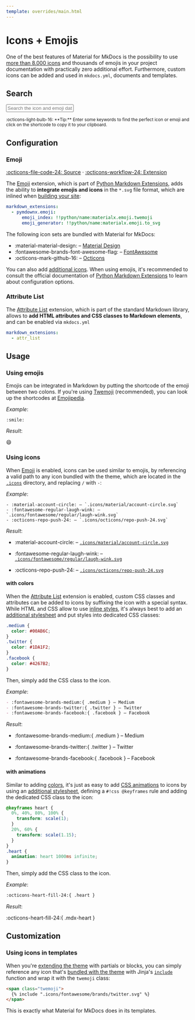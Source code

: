 ```yaml
---
template: overrides/main.html
---
```


# Icons + Emojis

One of the best features of Material for MkDocs is the possibility to use [more
than 8.000 icons][1] and thousands of emojis in your project documentation
with practically zero additional effort. Furthermore, custom icons can be added
and used in `mkdocs.yml`, documents and templates.

## Search

<div class="mdx-iconsearch" data-mdx-component="iconsearch">
  <input
    class="md-input md-input--stretch mdx-iconsearch__input"
    placeholder="Search the icon and emoji database"
    data-mdx-component="iconsearch-query"
  />
  <div class="mdx-iconsearch-result" data-mdx-component="iconsearch-result">
    <div class="mdx-iconsearch-result__meta"></div>
    <ol class="mdx-iconsearch-result__list"></ol>
  </div>
</div>
<small>
  :octicons-light-bulb-16:
  **Tip:** Enter some keywords to find the perfect icon or emoji and click on
  the shortcode to copy it to your clipboard.
</small>

## Configuration

### Emoji

[:octicons-file-code-24: Source][2] · [:octicons-workflow-24: Extension][3]

The [Emoji][3] extension, which is part of [Python Markdown Extensions][4],
adds the ability to __integrate emojis and icons__ in the `*.svg` file format,
which are inlined when [building your site][5]:

``` yaml
markdown_extensions:
  - pymdownx.emoji:
      emoji_index: !!python/name:materialx.emoji.twemoji
      emoji_generator: !!python/name:materialx.emoji.to_svg
```

The following icon sets are bundled with Material for MkDocs:

- :material-material-design: – [Material Design][6]
- :fontawesome-brands-font-awesome-flag: – [FontAwesome][7]
- :octicons-mark-github-16: – [Octicons][8]

You can also add [additional icons][9]. When using emojis, it's recommended to
consult the official documentation of [Python Markdown Extensions][3] to learn
about configuration options.

  [1]: icons-emojis.md#search
  [2]: https://github.com/squidfunk/mkdocs-material/blob/master/src/assets/stylesheets/main/extensions/pymdownx/_emoji.scss
  [3]: https://facelessuser.github.io/pymdown-extensions/extensions/emoji/
  [4]: https://facelessuser.github.io/pymdown-extensions/
  [5]: ../creating-your-site.md#building-your-site
  [6]: https://materialdesignicons.com/
  [7]: https://fontawesome.com/icons?d=gallery&m=free
  [8]: https://octicons.github.com/
  [9]: ../setup/changing-the-logo-and-icons.md#additional-icons

### Attribute List

The [Attribute List][10] extension, which is part of the standard Markdown
library, allows to __add HTML attributes and CSS classes to Markdown elements__,
and can be enabled via `mkdocs.yml`

``` yaml
markdown_extensions:
  - attr_list
```

  [10]: https://python-markdown.github.io/extensions/attr_list/

## Usage

### Using emojis

Emojis can be integrated in Markdown by putting the shortcode of the emoji
between two colons. If you're using [Twemoji][11] (recommended), you can look up
the shortcodes at [Emojipedia][12].

_Example_:

```
:smile: 
```

_Result_:

:smile:

  [11]: https://twemoji.twitter.com/
  [12]: https://emojipedia.org/twitter/

### Using icons

When [Emoji][13] is enabled, icons can be used similar to emojis, by referencing
a valid path to any icon bundled with the theme, which are located in the
[`.icons`][1] directory, and replacing `/` with `-`:

_Example_:

```
- :material-account-circle: – `.icons/material/account-circle.svg`
- :fontawesome-regular-laugh-wink: – `.icons/fontawesome/regular/laugh-wink.svg`
- :octicons-repo-push-24: – `.icons/octicons/repo-push-24.svg`
```

_Result_:

- :material-account-circle: – [`.icons/material/account-circle.svg`][14]
- :fontawesome-regular-laugh-wink: – [`.icons/fontawesome/regular/laugh-wink.svg`][15]
- :octicons-repo-push-24: – [`.icons/octicons/repo-push-24.svg`][16]

  [13]: #emoji
  [14]: https://raw.githubusercontent.com/squidfunk/mkdocs-material/master/material/.icons/material/account-circle.svg
  [15]: https://raw.githubusercontent.com/squidfunk/mkdocs-material/master/material/.icons/fontawesome/regular/laugh-wink.svg
  [16]: https://raw.githubusercontent.com/squidfunk/mkdocs-material/master/material/.icons/octicons/repo-push-24.svg

#### with colors

When the [Attribute List][17] extension is enabled, custom CSS classes and
attributes can be added to icons by suffixing the icon with a special syntax.
While HTML and CSS allow to use [inline styles][18], it's always best to add
an [additional stylesheet][19] and put styles into dedicated CSS classes:

``` css
.medium {
  color: #00AB6C;
}
.twitter {
  color: #1DA1F2;
}
.facebook {
  color: #4267B2;
}
```

Then, simply add the CSS class to the icon.

<style>
  .medium {
    color: #00AB6C;
  }
  .twitter {
    color: #1DA1F2;
  }
  .facebook {
    color: #4267B2;
  }
</style>

_Example_:

``` markdown
- :fontawesome-brands-medium:{ .medium } – Medium
- :fontawesome-brands-twitter:{ .twitter } – Twitter
- :fontawesome-brands-facebook:{ .facebook } – Facebook
```

_Result_:

- :fontawesome-brands-medium:{ .medium } – Medium
- :fontawesome-brands-twitter:{ .twitter } – Twitter
- :fontawesome-brands-facebook:{ .facebook } – Facebook

  [17]: #attribute-list
  [18]: https://developer.mozilla.org/en-US/docs/Web/HTML/Global_attributes/style
  [19]: ../customization.md#additional-css

#### with animations

Similar to adding [colors][20], it's just as easy to add [CSS animations][21] to
icons by using an [additional stylesheet][6], defining a `#!css @keyframes` rule
and adding the dedicated CSS class to the icon:

``` css
@keyframes heart {
  0%, 40%, 80%, 100% {
    transform: scale(1);
  }
  20%, 60% {
    transform: scale(1.15);
  }
}
.heart {
  animation: heart 1000ms infinite;
}
```

Then, simply add the CSS class to the icon.

_Example_:

``` markdown
:octicons-heart-fill-24:{ .heart }
```

_Result_:

:octicons-heart-fill-24:{ .mdx-heart }

  [20]: #with-colors
  [21]: https://developer.mozilla.org/en-US/docs/Web/CSS/animation

## Customization

### Using icons in templates

When you're [extending the theme][22] with partials or blocks, you can simply
reference any icon that's [bundled with the theme][1] with Jinja's
[`include`][23] function and wrap it with the `twemoji` class:

``` html
<span class="twemoji">
  {% include ".icons/fontawesome/brands/twitter.svg" %}
</span>
```

This is exactly what Material for MkDocs does in its templates.

  [22]: ../customization.md#extending-the-theme
  [23]: https://jinja.palletsprojects.com/en/2.11.x/templates/#include
